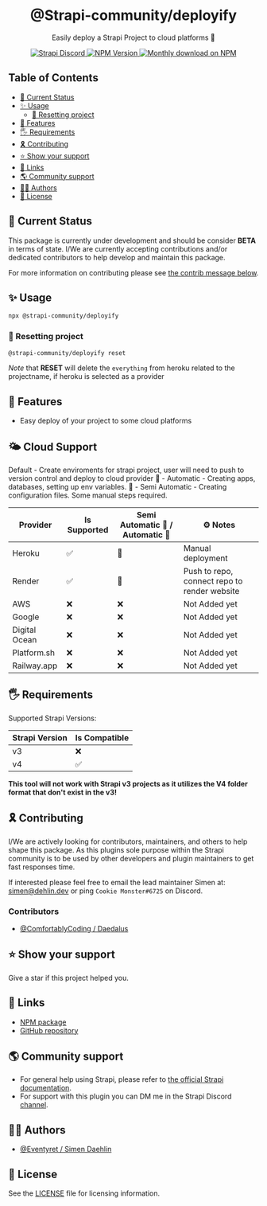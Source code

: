 <div align="center">
<h1>@Strapi-community/deployify</h1>
	
<p style="margin-top: 0;">Easily deploy a Strapi Project to cloud platforms 🚀</p>
	
<p>
  <a href="https://discord.strapi.io">
    <img src="https://img.shields.io/discord/811989166782021633?color=blue&label=strapi-discord" alt="Strapi Discord">
  </a>
  <a href="https://www.npmjs.org/package/@strapi-community/deployify">
    <img src="https://img.shields.io/npm/v/@strapi-community/deployify/latest.svg" alt="NPM Version" />
  </a>
  <a href="https://www.npmjs.org/package/@strapi-community/deployify">
    <img src="https://img.shields.io/npm/dm/@strapi-community/deployify" alt="Monthly download on NPM" />
  </a>
</p>
</div>

## Table of Contents <!-- omit in toc -->

- [🚦 Current Status](#---current-status)
- [✨ Usage](#--usage)
  - [🧹 Resetting project](#---resetting-project)
- [🚀 Features](#---features)
- [🖐 Requirements](#---requirements)
- [🎗 Contributing](#---contributing)
- [⭐️ Show your support](#---show-your-support)
- [🔗 Links](#---links)
- [🌎 Community support](#---community-support)
- [🙋‍♀️ Authors](#------authors)
- [🔖 License](#---license)

## 🚦 Current Status

This package is currently under development and should be consider **BETA** in terms of state. I/We are currently accepting contributions and/or dedicated contributors to help develop and maintain this package.

For more information on contributing please see [the contrib message below](#contributing).

## ✨ Usage

```bash
npx @strapi-community/deployify
```

### 🧹 Resetting project

```bash
@strapi-community/deployify reset
```

_Note_ that **RESET** will delete the `everything` from heroku related to the projectname, if heroku is selected as a provider

## 🚀 Features

- Easy deploy of your project to some cloud platforms

## 🌤 Cloud Support

Default - Create enviroments for strapi project, user will need to push to version control and deploy to cloud provider
🚀 - Automatic - Creating apps, databases, setting up env variables.
🚝 - Semi Automatic - Creating configuration files. Some manual steps required.

| **Provider**  | Is Supported | Semi Automatic 🚝 / Automatic 🚀 | ⚙️ Notes                                     |
| ------------- | ------------ | -------------------------------- | -------------------------------------------- |
| Heroku        | ✅           | 🚀                               | Manual deployment                            |
| Render        | ✅           | 🚝                               | Push to repo, connect repo to render website |
| AWS           | ❌           | ❌                               | Not Added yet                                |
| Google        | ❌           | ❌                               | Not Added yet                                |
| Digital Ocean | ❌           | ❌                               | Not Added yet                                |
| Platform.sh   | ❌           | ❌                               | Not Added yet                                |
| Railway.app   | ❌           | ❌                               | Not Added yet                                |

## 🖐 Requirements

Supported Strapi Versions:

| Strapi Version | Is Compatible |
| -------------- | ------------- |
| v3             | ❌            |
| v4             | ✅            |

**This tool will not work with Strapi v3 projects as it utilizes the V4 folder format that don't exist in the v3!**

## 🎗 Contributing

I/We are actively looking for contributors, maintainers, and others to help shape this package. As this plugins sole purpose within the Strapi community is to be used by other developers and plugin maintainers to get fast responses time.

If interested please feel free to email the lead maintainer Simen at: simen@dehlin.dev or ping `Cookie Monster#6725` on Discord.

### Contributors

- [@ComfortablyCoding / Daedalus](https://github.com/ComfortablyCoding)

## ⭐️ Show your support

Give a star if this project helped you.

## 🔗 Links

- [NPM package](https://www.npmjs.com/package/@strapi-community/deployify)
- [GitHub repository](https://github.com/strapi-community/strapi-tool-deployify)

## 🌎 Community support

- For general help using Strapi, please refer to [the official Strapi documentation](https://strapi.io/documentation/).
- For support with this plugin you can DM me in the Strapi Discord [channel](https://discord.strapi.io/).

## 🙋‍♀️ Authors

- [@Eventyret / Simen Daehlin](https://github.com/Eventyret)

## 🔖 License

See the [LICENSE](./LICENSE.md) file for licensing information.
